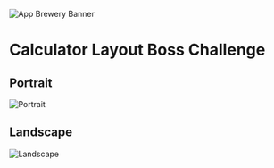 ![App Brewery Banner](Documentation/AppBreweryBanner.png)

# Calculator Layout Boss Challenge

## Portrait

![Portrait](Documentation/Portrait.png)

## Landscape
![Landscape](Documentation/Landscape.png)


